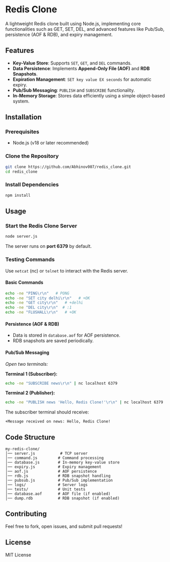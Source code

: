 # Redis Clone

A lightweight Redis clone built using Node.js, implementing core functionalities such as GET, SET, DEL, and advanced features like Pub/Sub, persistence (AOF & RDB), and expiry management.

## Features

- **Key-Value Store**: Supports `SET`, `GET`, and `DEL` commands.
- **Data Persistence**: Implements **Append-Only File (AOF)** and **RDB Snapshots**.
- **Expiration Management**: `SET key value EX seconds` for automatic expiry.
- **Pub/Sub Messaging**: `PUBLISH` and `SUBSCRIBE` functionality.
- **In-Memory Storage**: Stores data efficiently using a simple object-based system.

## Installation

### Prerequisites

- Node.js (v18 or later recommended)

### Clone the Repository

```sh
git clone https://github.com/Abhinov007/redis_clone.git
cd redis_clone
```

### Install Dependencies

```sh
npm install
```

## Usage

### Start the Redis Clone Server

```sh
node server.js
```

The server runs on **port 6379** by default.

### Testing Commands

Use `netcat` (nc) or `telnet` to interact with the Redis server.

#### **Basic Commands**

```sh
echo -ne "PING\r\n"   # PONG
echo -ne "SET city delhi\r\n"   # +OK
echo -ne "GET city\r\n"   # +delhi
echo -ne "DEL city\r\n"  # :1
echo -ne "FLUSHALL\r\n"   # +OK
```

#### **Persistence (AOF & RDB)**

- Data is stored in `database.aof` for AOF persistence.
- RDB snapshots are saved periodically.

#### **Pub/Sub Messaging**

*Open two terminals:*

**Terminal 1 (Subscriber):**

```sh
echo -ne "SUBSCRIBE news\r\n" | nc localhost 6379
```

**Terminal 2 (Publisher):**

```sh
echo -ne "PUBLISH news 'Hello, Redis Clone!'\r\n" | nc localhost 6379
```

The subscriber terminal should receive:

```
+Message received on news: Hello, Redis Clone!
```

## Code Structure

```
my-redis-clone/
│── server.js           # TCP server
│── command.js         # Command processing
│── database.js        # In-memory key-value store
│── expiry.js          # Expiry management
│── aof.js             # AOF persistence
│── rdb.js             # RDB snapshot handling
│── pubsub.js          # Pub/Sub implementation
│── logs/              # Server logs
│── tests/             # Unit tests
│── database.aof       # AOF file (if enabled)
│── dump.rdb           # RDB snapshot (if enabled)
```

## Contributing

Feel free to fork, open issues, and submit pull requests!

## License

MIT License



